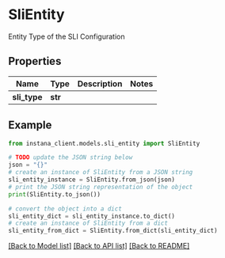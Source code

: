 # SliEntity

Entity Type of the SLI Configuration

## Properties

Name | Type | Description | Notes
------------ | ------------- | ------------- | -------------
**sli_type** | **str** |  | 

## Example

```python
from instana_client.models.sli_entity import SliEntity

# TODO update the JSON string below
json = "{}"
# create an instance of SliEntity from a JSON string
sli_entity_instance = SliEntity.from_json(json)
# print the JSON string representation of the object
print(SliEntity.to_json())

# convert the object into a dict
sli_entity_dict = sli_entity_instance.to_dict()
# create an instance of SliEntity from a dict
sli_entity_from_dict = SliEntity.from_dict(sli_entity_dict)
```
[[Back to Model list]](../README.md#documentation-for-models) [[Back to API list]](../README.md#documentation-for-api-endpoints) [[Back to README]](../README.md)


